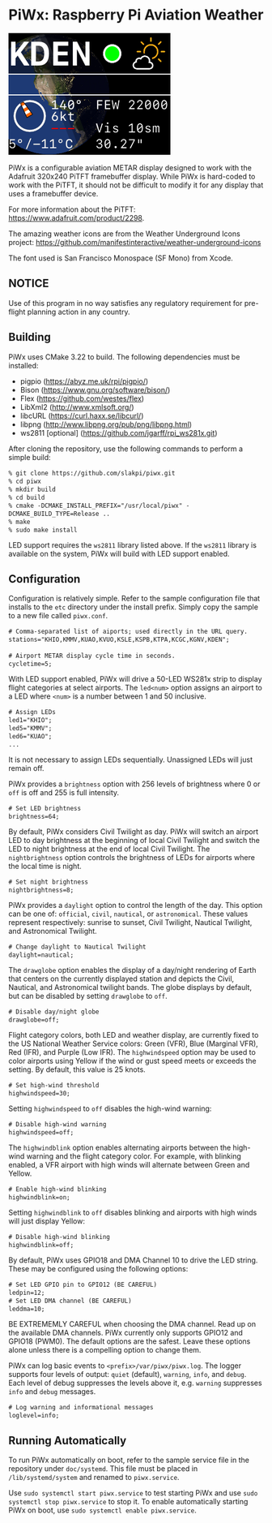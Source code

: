 PiWx: Raspberry Pi Aviation Weather
===================================

![Weather Display](doc/images/sample.png)

PiWx is a configurable aviation METAR display designed to work with the
Adafruit 320x240 PiTFT framebuffer display. While PiWx is hard-coded to work
with the PiTFT, it should not be difficult to modify it for any display that
uses a framebuffer device.

For more information about the PiTFT: <https://www.adafruit.com/product/2298>.

The amazing weather icons are from the Weather Underground Icons project:
<https://github.com/manifestinteractive/weather-underground-icons>

The font used is San Francisco Monospace (SF Mono) from Xcode.

NOTICE
------

Use of this program in no way satisfies any regulatory requirement for pre-
flight planning action in any country.

Building
--------

PiWx uses CMake 3.22 to build. The following dependencies must be installed:

* pigpio (<https://abyz.me.uk/rpi/pigpio/>)
* Bison (<https://www.gnu.org/software/bison/>)
* Flex (<https://github.com/westes/flex>)
* LibXml2 (<http://www.xmlsoft.org/>)
* libcURL (<https://curl.haxx.se/libcurl/>)
* libpng (<http://www.libpng.org/pub/png/libpng.html>)
* ws2811 [optional] (<https://github.com/jgarff/rpi_ws281x.git>)

After cloning the repository, use the following commands to perform a simple
build:

    % git clone https://github.com/slakpi/piwx.git
    % cd piwx
    % mkdir build
    % cd build
    % cmake -DCMAKE_INSTALL_PREFIX="/usr/local/piwx" -DCMAKE_BUILD_TYPE=Release ..
    % make
    % sudo make install

LED support requires the `ws2811` library listed above. If the `ws2811` library
is available on the system, PiWx will build with LED support enabled.

Configuration
-------------

Configuration is relatively simple. Refer to the sample configuration file that
installs to the `etc` directory under the install prefix. Simply copy the
sample to a new file called `piwx.conf`.

    # Comma-separated list of aiports; used directly in the URL query.
    stations="KHIO,KMMV,KUAO,KVUO,KSLE,KSPB,KTPA,KCGC,KGNV,KDEN";

    # Airport METAR display cycle time in seconds.
    cycletime=5;

With LED support enabled, PiWx will drive a 50-LED WS281x strip to display
flight categories at select airports. The `led<num>` option assigns an airport
to a LED where `<num>` is a number between 1 and 50 inclusive.

    # Assign LEDs
    led1="KHIO";
    led5="KMMV";
    led6="KUAO";
    ...

It is not necessary to assign LEDs sequentially. Unassigned LEDs will just
remain off.

PiWx provides a `brightness` option with 256 levels of brightness where 0 or
`off` is off and 255 is full intensity.

    # Set LED brightness
    brightness=64;

By default, PiWx considers Civil Twilight as day. PiWx will switch an airport
LED to day brightness at the beginning of local Civil Twilight and switch the
LED to night brightness at the end of local Civil Twilight. The
`nightbrightness` option controls the brightness of LEDs for airports where the
local time is night.

    # Set night brightness
    nightbrightness=8;

PiWx provides a `daylight` option to control the length of the day. This option
can be one of: `official`, `civil`, `nautical`, or `astronomical`. These values
represent respectively: sunrise to sunset, Civil Twilight, Nautical Twilight,
and Astronomical Twilight.

    # Change daylight to Nautical Twilight
    daylight=nautical;

The `drawglobe` option enables the display of a day/night rendering of Earth
that centers on the currently displayed station and depicts the Civil, Nautical,
and Astronomical twilight bands. The globe displays by default, but can be
disabled by setting `drawglobe` to `off`.

    # Disable day/night globe
    drawglobe=off;

Flight category colors, both LED and weather display, are currently fixed to
the US National Weather Service colors: Green (VFR), Blue (Marginal VFR),
Red (IFR), and Purple (Low IFR). The `highwindspeed` option may be used to
color airports using Yellow if the wind or gust speed meets or exceeds the
setting. By default, this value is 25 knots.

    # Set high-wind threshold
    highwindspeed=30;

Setting `highwindspeed` to `off` disables the high-wind warning:

    # Disable high-wind warning
    highwindspeed=off;

The `highwindblink` option enables alternating airports between the high-wind
warning and the flight category color. For example, with blinking enabled, a
VFR airport with high winds will alternate between Green and Yellow.

    # Enable high-wind blinking
    highwindblink=on;

Setting `highwindblink` to `off` disables blinking and airports with high winds
will just display Yellow:

    # Disable high-wind blinking
    highwindblink=off;

By default, PiWx uses GPIO18 and DMA Channel 10 to drive the LED string.
These may be configured using the following options:

    # Set LED GPIO pin to GPIO12 (BE CAREFUL)
    ledpin=12;
    # Set LED DMA channel (BE CAREFUL)
    leddma=10;

BE EXTREMEMLY CAREFUL when choosing the DMA channel. Read up on the available
DMA channels. PiWx currently only supports GPIO12 and GPIO18 (PWM0). The
default options are the safest. Leave these options alone unless there is a
compelling option to change them.

PiWx can log basic events to `<prefix>/var/piwx/piwx.log`. The logger supports
four levels of output: `quiet` (default), `warning`, `info`, and `debug`. Each
level of debug suppresses the levels above it, e.g. `warning` suppresses `info`
and `debug` messages.

    # Log warning and informational messages
    loglevel=info;

Running Automatically
---------------------

To run PiWx automatically on boot, refer to the sample service file in the
repository under `doc/systemd`. This file must be placed in
`/lib/systemd/system` and renamed to `piwx.service`.

Use `sudo systemctl start piwx.service` to test starting PiWx and use
`sudo systemctl stop piwx.service` to stop it. To enable automatically starting
PiWx on boot, use `sudo systemctl enable piwx.service`.
